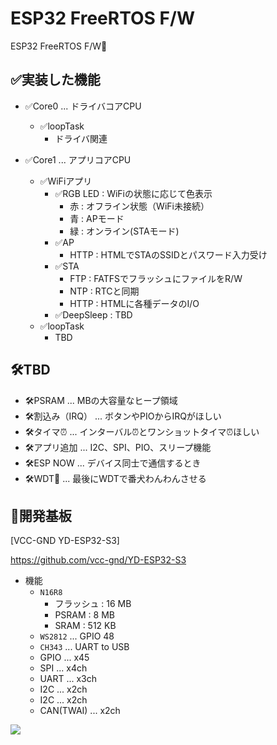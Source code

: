 # ESP32 FreeRTOS F/W
ESP32 FreeRTOS F/W🥳

## ✅実装した機能
- ✅Core0 ... ドライバコアCPU
  - ✅loopTask
    - ドライバ関連

- ✅Core1 ... アプリコアCPU
    - ✅WiFiアプリ
        - ✅RGB LED : WiFiの状態に応じて色表示
          - 赤 : オフライン状態（WiFi未接続）
          - 青 : APモード
          - 緑 : オンライン(STAモード)
        - ✅AP
          - HTTP : HTMLでSTAのSSIDとパスワード入力受け
        - ✅STA
          - FTP : FATFSでフラッシュにファイルをR/W
          - NTP : RTCと同期
          - HTTP : HTMLに各種データのI/O
      - ✅DeepSleep : TBD
    - ✅loopTask
      - TBD

## 🛠️TBD
- 🛠️PSRAM ... MBの大容量なヒープ領域
- 🛠️割込み（IRQ） ... ボタンやPIOからIRQがほしい
- 🛠️タイマ⏰ ... インターバル⏰とワンショットタイマ⏰ほしい
- 🛠️アプリ追加 ... I2C、SPI、PIO、スリープ機能
- 🛠️ESP NOW ... デバイス同士で通信するとき
- 🛠️WDT🐶 ... 最後にWDTで番犬わんわんさせる

## 🤖開発基板
[VCC-GND YD-ESP32-S3]

https://github.com/vcc-gnd/YD-ESP32-S3

- 機能
  - `N16R8`
    - フラッシュ : 16 MB
    - PSRAM : 8 MB
    - SRAM : 512 KB
  - `WS2812` ... GPIO 48
  - `CH343` ... UART to USB
  - GPIO ... x45
  - SPI ... x4ch
  - UART ... x3ch
  - I2C ... x2ch
  - I2C ... x2ch
  - CAN(TWAI)  ... x2ch

![](https://github.com/vcc-gnd/YD-ESP32-S3/raw/main/IMG/img11.jpg)